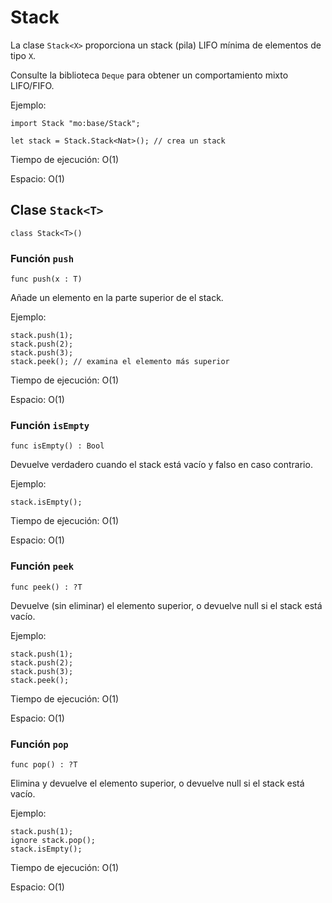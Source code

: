 # Stack

La clase `Stack<X>` proporciona un stack (pila) LIFO mínima de elementos de tipo
`X`.

Consulte la biblioteca `Deque` para obtener un comportamiento mixto LIFO/FIFO.

Ejemplo:

```motoko name=initialize
import Stack "mo:base/Stack";

let stack = Stack.Stack<Nat>(); // crea un stack
```

Tiempo de ejecución: O(1)

Espacio: O(1)

## Clase `Stack<T>`

```motoko no-repl
class Stack<T>()
```

### Función `push`

```motoko no-repl
func push(x : T)
```

Añade un elemento en la parte superior de el stack.

Ejemplo:

```motoko include=initialize
stack.push(1);
stack.push(2);
stack.push(3);
stack.peek(); // examina el elemento más superior
```

Tiempo de ejecución: O(1)

Espacio: O(1)

### Función `isEmpty`

```motoko no-repl
func isEmpty() : Bool
```

Devuelve verdadero cuando el stack está vacío y falso en caso contrario.

Ejemplo:

```motoko include=initialize
stack.isEmpty();
```

Tiempo de ejecución: O(1)

Espacio: O(1)

### Función `peek`

```motoko no-repl
func peek() : ?T
```

Devuelve (sin eliminar) el elemento superior, o devuelve null si el stack está
vacío.

Ejemplo:

```motoko include=initialize
stack.push(1);
stack.push(2);
stack.push(3);
stack.peek();
```

Tiempo de ejecución: O(1)

Espacio: O(1)

### Función `pop`

```motoko no-repl
func pop() : ?T
```

Elimina y devuelve el elemento superior, o devuelve null si el stack está vacío.

Ejemplo:

```motoko include=initialize
stack.push(1);
ignore stack.pop();
stack.isEmpty();
```

Tiempo de ejecución: O(1)

Espacio: O(1)
